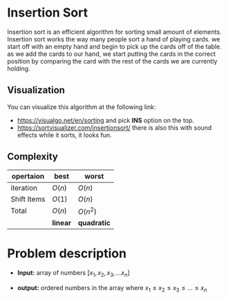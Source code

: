 # Insertion Sort
Insertion sort is an efficient algorithm for sorting small amount of elements. Insertion sort works the way many people sort a hand of playing cards. we start off with an empty hand and begin to pick up the cards off of the table. as we add the cards to our hand, we start putting the cards in the correct position by comparing the card with the rest of the cards we are currently holding.

## Visualization
You can visualize this algorithm at the following link: 
 - https://visualgo.net/en/sorting
 and pick **INS** option on the top.
 - https://sortvisualizer.com/insertionsort/ there is also this with sound effects while it sorts, it looks fun.

## Complexity
| opertaion   | best       | worst           |
| ---------   | ----       | -----           |
| iteration   | $O(n)$     | $O(n)$          |
| Shift Items | $O(1)$     | $O(n)$          |
| Total       | $O(n)$     | $O(n^2)$        |
|             | **linear** | **quadratic**   |

# Problem description

- **Input:** array of numbers $[x_1, x_2, x_3, ... x_n]$

- **output:** ordered numbers in the array where $x_1 \leq x_2 \leq x_3 \leq  ... \leq x_n$
